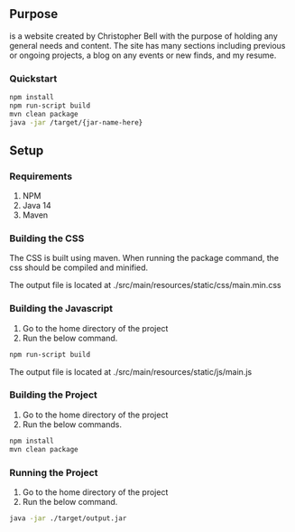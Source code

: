 # 

## Purpose

 is a website created by Christopher Bell with the purpose of holding any general needs and content. The site has many sections including previous or ongoing projects, a blog on any events or new finds, and my resume.

### Quickstart
```bash
npm install
npm run-script build
mvn clean package
java -jar /target/{jar-name-here}
```


## Setup

### Requirements

1. NPM
1. Java 14
1. Maven

### Building the CSS

The CSS is built using maven. When running the package command, the css should be compiled and minified.

The output file is located at ./src/main/resources/static/css/main.min.css

### Building the Javascript

1. Go to the home directory of the project
1. Run the below command.

```bash
npm run-script build
```
The output file is located at ./src/main/resources/static/js/main.js

### Building the Project

1. Go to the home directory of the project
1. Run the below commands.

```bash
npm install
mvn clean package
```

### Running the Project

1. Go to the home directory of the project
1. Run the below command.

```bash
java -jar ./target/output.jar
```






